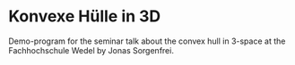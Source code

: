 # Konvexe Hülle in 3D
Demo-program for the seminar talk about the convex hull in 3-space at the Fachhochschule Wedel by Jonas Sorgenfrei.
